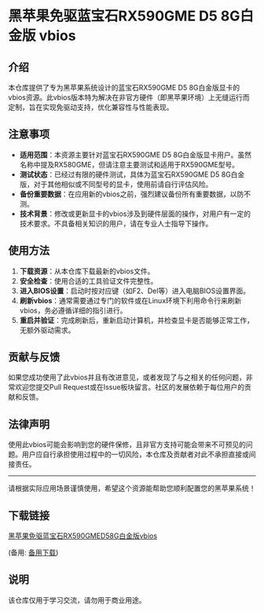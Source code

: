 # 黑苹果免驱蓝宝石RX590GME D5 8G白金版 vbios

## 介绍

本仓库提供了专为黑苹果系统设计的蓝宝石RX590GME D5 8G白金版显卡的vbios资源。此vbios版本特为解决在非官方硬件（即黑苹果环境）上无缝运行而定制，旨在实现免驱动支持，优化兼容性与性能表现。

## 注意事项

- **适用范围**：本资源主要针对蓝宝石RX590GME D5 8G白金版显卡用户。虽然名称中提及RX580GME，但请注意主要测试和适用于RX590GME型号。
- **测试状态**：已经过有限的硬件测试，具体为蓝宝石RX590GME D5 8G白金版，对于其他相似或不同型号的显卡，使用前请自行评估风险。
- **备份重要数据**：在应用新的vbios之前，强烈建议备份所有重要数据，以防不测。
- **技术背景**：修改或更新显卡的vbios涉及到硬件层面的操作，对用户有一定的技术要求。不具备相关知识的用户，请在专业人士指导下操作。

## 使用方法

1. **下载资源**：从本仓库下载最新的vbios文件。
2. **安全检查**：使用合适的工具验证文件完整性。
3. **进入BIOS设置**：启动时按对应键（如F2、Del等）进入电脑BIOS设置界面。
4. **刷新vbios**：通常需要通过专门的软件或在Linux环境下利用命令行来刷新vbios，务必遵循详细的指引进行。
5. **重启并验证**：完成刷新后，重新启动计算机，并检查显卡是否能够正常工作，无额外驱动需求。

## 贡献与反馈

如果您成功使用了此vbios并且有改进意见，或者发现了与之相关的任何问题，非常欢迎您提交Pull Request或在Issue板块留言。社区的发展依赖于每位用户的贡献和反馈。

## 法律声明

使用此vbios可能会影响到您的硬件保修，且非官方支持可能会带来不可预见的问题。用户应自行承担使用过程中的一切风险，本仓库及贡献者对此不承担直接或间接责任。

---

请根据实际应用场景谨慎使用，希望这个资源能帮助您顺利配置您的黑苹果系统！

## 下载链接
[黑苹果免驱蓝宝石RX590GMED58G白金版vbios](https://pan.quark.cn/s/5c46e8f98e3c) 

(备用: [备用下载](https://pan.baidu.com/s/1uVYhvSOMMuxIwRFHM53uXw?pwd=1234))

## 说明

该仓库仅用于学习交流，请勿用于商业用途。

